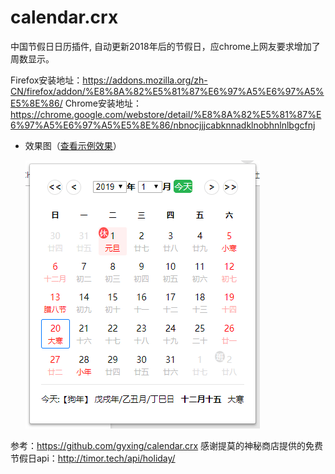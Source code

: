 # calendar.crx
中国节假日日历插件, 自动更新2018年后的节假日，应chrome上网友要求增加了周数显示。

Firefox安装地址：https://addons.mozilla.org/zh-CN/firefox/addon/%E8%8A%82%E5%81%87%E6%97%A5%E6%97%A5%E5%8E%86/ 
Chrome安装地址：https://chrome.google.com/webstore/detail/%E8%8A%82%E5%81%87%E6%97%A5%E6%97%A5%E5%8E%86/nbnocjjjcabknnadklnobhnlnlbgcfnj


* 效果图（[查看示例效果](https://x2009again.github.io/HolidayCalendar/)）

  ![img](./images/HolidayCalendar.png)

参考：https://github.com/gyxing/calendar.crx
感谢提莫的神秘商店提供的免费节假日api：http://timor.tech/api/holiday/

